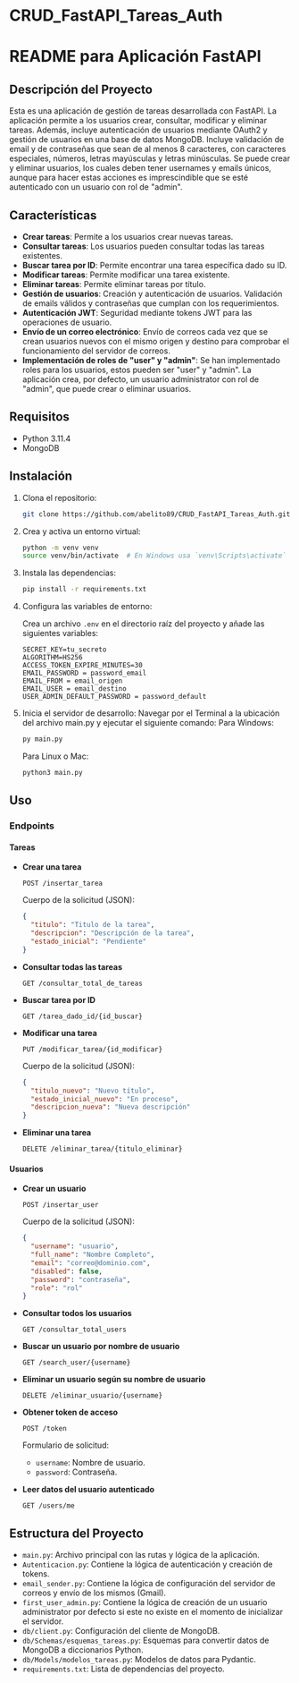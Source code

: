 # CRUD_FastAPI_Tareas_Auth

# README para Aplicación FastAPI

## Descripción del Proyecto

Esta es una aplicación de gestión de tareas desarrollada con FastAPI. La aplicación permite a los usuarios crear, consultar, modificar y eliminar tareas. Además, incluye autenticación de usuarios mediante OAuth2 y gestión de usuarios en una base de datos MongoDB. Incluye validación de email y de contraseñas que sean de al menos 8 caracteres, con caracteres especiales, números, letras mayúsculas y letras minúsculas. Se puede crear y eliminar usuarios, los cuales deben tener usernames y emails únicos, aunque para hacer estas acciones es imprescindible que se esté autenticado con un usuario con rol de "admin".

## Características

- **Crear tareas**: Permite a los usuarios crear nuevas tareas.
- **Consultar tareas**: Los usuarios pueden consultar todas las tareas existentes.
- **Buscar tarea por ID**: Permite encontrar una tarea específica dado su ID.
- **Modificar tareas**: Permite modificar una tarea existente.
- **Eliminar tareas**: Permite eliminar tareas por título.
- **Gestión de usuarios**: Creación y autenticación de usuarios. Validación de emails válidos y contraseñas que cumplan con los requerimientos.
- **Autenticación JWT**: Seguridad mediante tokens JWT para las operaciones de usuario.
- **Envío de un correo electrónico**: Envío de correos cada vez que se crean usuarios nuevos con el mismo origen y destino para comprobar el funcionamiento del servidor de correos.
- **Implementación de roles de "user" y "admin"**: Se han implementado roles para los usuarios, estos pueden ser "user" y "admin". La aplicación crea, por defecto, un usuario administrator con rol de "admin", que puede crear o eliminar usuarios.

## Requisitos

- Python 3.11.4
- MongoDB

## Instalación

1. Clona el repositorio:

   ```bash
   git clone https://github.com/abelito89/CRUD_FastAPI_Tareas_Auth.git
   ```

2. Crea y activa un entorno virtual:

   ```bash
   python -m venv venv
   source venv/bin/activate  # En Windows usa `venv\Scripts\activate`
   ```

3. Instala las dependencias:

   ```bash
   pip install -r requirements.txt
   ```

4. Configura las variables de entorno:

   Crea un archivo `.env` en el directorio raíz del proyecto y añade las siguientes variables:

   ```env
   SECRET_KEY=tu_secreto
   ALGORITHM=HS256
   ACCESS_TOKEN_EXPIRE_MINUTES=30
   EMAIL_PASSWORD = password_email
   EMAIL_FROM = email_origen
   EMAIL_USER = email_destino
   USER_ADMIN_DEFAULT_PASSWORD = password_default
   ```

5. Inicia el servidor de desarrollo:
  Navegar por el Terminal a la ubicación del archivo main.py y ejecutar el siguiente comando:
   Para Windows:
   ```bash
   py main.py
   ```
   Para Linux o Mac:
   ```bash
   python3 main.py
   ```


## Uso

### Endpoints

#### Tareas

- **Crear una tarea**

  ```http
  POST /insertar_tarea
  ```

  Cuerpo de la solicitud (JSON):
  ```json
  {
    "titulo": "Titulo de la tarea",
    "descripcion": "Descripción de la tarea",
    "estado_inicial": "Pendiente"
  }
  ```

- **Consultar todas las tareas**

  ```http
  GET /consultar_total_de_tareas
  ```

- **Buscar tarea por ID**

  ```http
  GET /tarea_dado_id/{id_buscar}
  ```

- **Modificar una tarea**

  ```http
  PUT /modificar_tarea/{id_modificar}
  ```

  Cuerpo de la solicitud (JSON):
  ```json
  {
    "titulo_nuevo": "Nuevo título",
    "estado_inicial_nuevo": "En proceso",
    "descripcion_nueva": "Nueva descripción"
  }
  ```

- **Eliminar una tarea**

  ```http
  DELETE /eliminar_tarea/{titulo_eliminar}
  ```

#### Usuarios

- **Crear un usuario**

  ```http
  POST /insertar_user
  ```

  Cuerpo de la solicitud (JSON):
  ```json
  {
    "username": "usuario",
    "full_name": "Nombre Completo",
    "email": "correo@dominio.com",
    "disabled": false,
    "password": "contraseña",
    "role": "rol"
  }
  ```

- **Consultar todos los usuarios**

  ```http
  GET /consultar_total_users
  ```

- **Buscar un usuario por nombre de usuario**

  ```http
  GET /search_user/{username}
  ```

- **Eliminar un usuario según su nombre de usuario**

  ```http
  DELETE /eliminar_usuario/{username}
  ```

- **Obtener token de acceso**

  ```http
  POST /token
  ```

  Formulario de solicitud:
  - `username`: Nombre de usuario.
  - `password`: Contraseña.

- **Leer datos del usuario autenticado**

  ```http
  GET /users/me
  ```

## Estructura del Proyecto

- `main.py`: Archivo principal con las rutas y lógica de la aplicación.
- `Autenticacion.py`: Contiene la lógica de autenticación y creación de tokens.
- `email_sender.py`: Contiene la lógica de configuración del servidor de correos y envío de los mismos (Gmail).
- `first_user_admin.py`: Contiene la lógica de creación de un usuario administrator por defecto si este no existe en el momento de inicializar el servidor.
- `db/client.py`: Configuración del cliente de MongoDB.
- `db/Schemas/esquemas_tareas.py`: Esquemas para convertir datos de MongoDB a diccionarios Python.
- `db/Models/modelos_tareas.py`: Modelos de datos para Pydantic.
- `requirements.txt`: Lista de dependencias del proyecto.